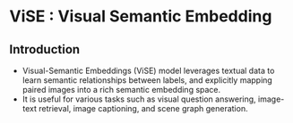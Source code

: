 # ViSE : Visual Semantic Embedding

## Introduction
- Visual-Semantic Embeddings (ViSE) model leverages textual data to learn semantic relationships between labels, and explicitly mapping paired images into a rich semantic embedding space. 
- It is useful for various tasks such as visual question answering, image-text retrieval, image captioning, and scene graph generation. 

